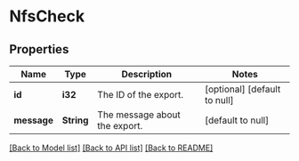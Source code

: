 # NfsCheck

## Properties
Name | Type | Description | Notes
------------ | ------------- | ------------- | -------------
**id** | **i32** | The ID of the export. | [optional] [default to null]
**message** | **String** | The message about the export. | [default to null]

[[Back to Model list]](../README.md#documentation-for-models) [[Back to API list]](../README.md#documentation-for-api-endpoints) [[Back to README]](../README.md)


